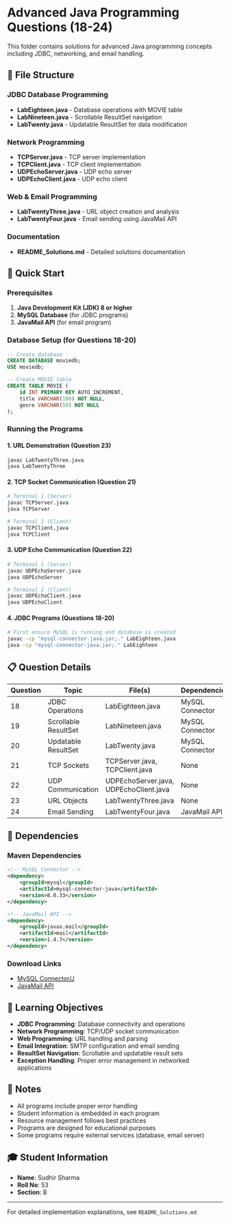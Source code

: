 # Advanced Java Programming Questions (18-24)

This folder contains solutions for advanced Java programming concepts including JDBC, networking, and email handling.

## 📁 File Structure

### JDBC Database Programming
- **LabEighteen.java** - Database operations with MOVIE table
- **LabNineteen.java** - Scrollable ResultSet navigation
- **LabTwenty.java** - Updatable ResultSet for data modification

### Network Programming
- **TCPServer.java** - TCP server implementation
- **TCPClient.java** - TCP client implementation  
- **UDPEchoServer.java** - UDP echo server
- **UDPEchoClient.java** - UDP echo client

### Web & Email Programming
- **LabTwentyThree.java** - URL object creation and analysis
- **LabTwentyFour.java** - Email sending using JavaMail API

### Documentation
- **README_Solutions.md** - Detailed solutions documentation

## 🚀 Quick Start

### Prerequisites

1. **Java Development Kit (JDK) 8 or higher**
2. **MySQL Database** (for JDBC programs)
3. **JavaMail API** (for email program)

### Database Setup (for Questions 18-20)

```sql
-- Create database
CREATE DATABASE moviedb;
USE moviedb;

-- Create MOVIE table
CREATE TABLE MOVIE (
    id INT PRIMARY KEY AUTO_INCREMENT,
    title VARCHAR(100) NOT NULL,
    genre VARCHAR(50) NOT NULL
);
```

### Running the Programs

#### 1. URL Demonstration (Question 23)
```bash
javac LabTwentyThree.java
java LabTwentyThree
```

#### 2. TCP Socket Communication (Question 21)
```bash
# Terminal 1 (Server)
javac TCPServer.java
java TCPServer

# Terminal 2 (Client)
javac TCPClient.java
java TCPClient
```

#### 3. UDP Echo Communication (Question 22)
```bash
# Terminal 1 (Server)
javac UDPEchoServer.java
java UDPEchoServer

# Terminal 2 (Client)
javac UDPEchoClient.java
java UDPEchoClient
```

#### 4. JDBC Programs (Questions 18-20)
```bash
# First ensure MySQL is running and database is created
javac -cp "mysql-connector-java.jar;." LabEighteen.java
java -cp "mysql-connector-java.jar;." LabEighteen
```

## 📋 Question Details

| Question | Topic | File(s) | Dependencies |
|----------|-------|---------|--------------|
| 18 | JDBC Operations | LabEighteen.java | MySQL Connector |
| 19 | Scrollable ResultSet | LabNineteen.java | MySQL Connector |
| 20 | Updatable ResultSet | LabTwenty.java | MySQL Connector |
| 21 | TCP Sockets | TCPServer.java, TCPClient.java | None |
| 22 | UDP Communication | UDPEchoServer.java, UDPEchoClient.java | None |
| 23 | URL Objects | LabTwentyThree.java | None |
| 24 | Email Sending | LabTwentyFour.java | JavaMail API |

## 🔧 Dependencies

### Maven Dependencies

```xml
<!-- MySQL Connector -->
<dependency>
    <groupId>mysql</groupId>
    <artifactId>mysql-connector-java</artifactId>
    <version>8.0.33</version>
</dependency>

<!-- JavaMail API -->
<dependency>
    <groupId>javax.mail</groupId>
    <artifactId>mail</artifactId>
    <version>1.4.7</version>
</dependency>
```

### Download Links
- [MySQL Connector/J](https://dev.mysql.com/downloads/connector/j/)
- [JavaMail API](https://javaee.github.io/javamail/)

## 🎯 Learning Objectives

- **JDBC Programming**: Database connectivity and operations
- **Network Programming**: TCP/UDP socket communication
- **Web Programming**: URL handling and parsing
- **Email Integration**: SMTP configuration and email sending
- **ResultSet Navigation**: Scrollable and updatable result sets
- **Exception Handling**: Proper error management in networked applications

## 📝 Notes

- All programs include proper error handling
- Student information is embedded in each program
- Resource management follows best practices
- Programs are designed for educational purposes
- Some programs require external services (database, email server)

## 🎓 Student Information

- **Name**: Sudhir Sharma
- **Roll No**: 53
- **Section**: B

---

For detailed implementation explanations, see `README_Solutions.md`
